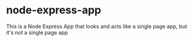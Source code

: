 # node-express-app
This is a Node Express App that looks and acts like a single page app, but it's not a single page app
